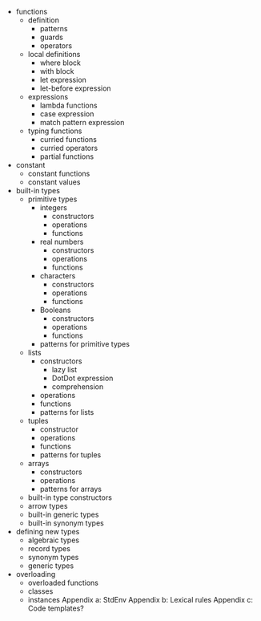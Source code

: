 - functions
	- definition
		- patterns
		- guards
		- operators
	- local definitions
		- where block
		- with block
		- let expression
		- let-before expression
	- expressions
		- lambda functions
		- case expression
		- match pattern expression
	- typing functions
		- curried functions
		- curried operators
		- partial functions
- constant
	- constant functions
	- constant values
- built-in types
	- primitive types
		- integers
			- constructors
			- operations
			- functions
		- real numbers
			- constructors
			- operations
			- functions
		- characters
			- constructors
			- operations
			- functions
		- Booleans
			- constructors
			- operations
			- functions
		- patterns for primitive types
	- lists
		- constructors
			- lazy list
			- DotDot expression
			- comprehension
		- operations
		- functions
		- patterns for lists
	- tuples
		- constructor
		- operations
		- functions
		- patterns for tuples
	- arrays
		- constructors
		- operations
		- patterns for arrays
	- built-in type constructors
	- arrow types
	- built-in generic types
	- built-in synonym types
- defining new types
	- algebraic types
	- record types
	- synonym types
	- generic types
- overloading
	- overloaded functions
	- classes
	- instances
Appendix a: StdEnv
Appendix b: Lexical rules
Appendix c: Code templates?